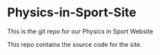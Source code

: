 # Physics-in-Sport-Site

This is the git repo for our Physics in Sport Website

This repo contains the source code for the site.
